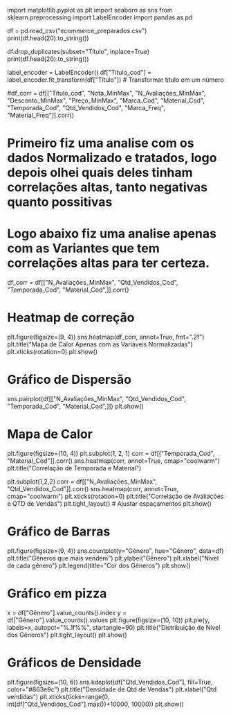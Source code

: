 import matplotlib.pyplot as plt
import seaborn as sns
from sklearn.preprocessing import LabelEncoder
import pandas as pd

df = pd.read_csv("ecommerce_preparados.csv")
print(df.head(20).to_string())

df.drop_duplicates(subset="Título", inplace=True)
print(df.head(20).to_string())

label_encoder = LabelEncoder()
df["Título_cod"] = label_encoder.fit_transform(df["Título"]) # Transformar titulo em um número

#df_corr = df[["Título_cod", "Nota_MinMax", "N_Avaliações_MinMax", "Desconto_MinMax", "Preço_MinMax", "Marca_Cod", "Material_Cod", "Temporada_Cod", "Qtd_Vendidos_Cod", "Marca_Freq", "Material_Freq"]].corr()
# Primeiro fiz uma analise com os dados Normalizado e tratados, logo depois olhei quais deles tinham correlações altas, tanto negativas quanto possitivas

# Logo abaixo fiz uma analise apenas com as Variantes que tem correlações altas para ter certeza.
df_corr = df[["N_Avaliações_MinMax", "Qtd_Vendidos_Cod", "Temporada_Cod", "Material_Cod",]].corr()
# Heatmap de correção
plt.figure(figsize=(9, 4))
sns.heatmap(df_corr, annot=True, fmt=".2f")
plt.title("Mapa de Calor Apenas com as Variáveis Normalizadas")
plt.xticks(rotation=0)
plt.show()

# Gráfico de Dispersão
sns.pairplot(df[["N_Avaliações_MinMax", "Qtd_Vendidos_Cod", "Temporada_Cod", "Material_Cod",]])
plt.show()

# Mapa de Calor
plt.figure(figsize=(10, 4))
plt.subplot(1, 2, 1)
corr = df[["Temporada_Cod", "Material_Cod"]].corr()
sns.heatmap(corr, annot=True, cmap="coolwarm")
plt.title("Correlação de Temporada e Material")

plt.subplot(1,2,2)
corr = df[["N_Avaliações_MinMax", "Qtd_Vendidos_Cod"]].corr()
sns.heatmap(corr, annot=True, cmap="coolwarm")
plt.xticks(rotation=0)
plt.title("Correlação de Avaliações e QTD de Vendas")
plt.tight_layout() # Ajustar espaçamentos
plt.show()


# Gráfico de Barras
plt.figure(figsize=(9, 4))
sns.countplot(y="Gênero", hue="Gênero", data=df)
plt.title("Gêneros que mais vendem")
plt.ylabel("Gênero")
plt.xlabel("Nivel de cada gênero")
plt.legend(title="Cor dos Gêneros")
plt.show()

# Gráfico em pizza
x = df["Gênero"].value_counts().index
y = df["Gênero"].value_counts().values
plt.figure(figsize=(10, 10))
plt.pie(y, labels=x, autopct="%.1f%%", startangle=90)
plt.title("Distribuição de Nível dos Gêneros")
plt.tight_layout()
plt.show()

# Gráficos de Densidade
plt.figure(figsize=(10, 6))
sns.kdeplot(df["Qtd_Vendidos_Cod"], fill=True, color="#863e9c")
plt.title("Densidade de Qtd de Vendas")
plt.xlabel("Qtd vendidas")
plt.xticks(ticks=range(0, int(df["Qtd_Vendidos_Cod"].max())+10000, 10000))
plt.show()
